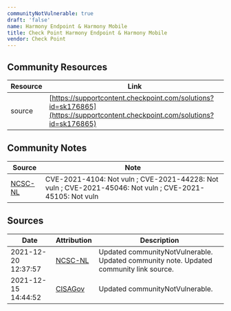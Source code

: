 ```yaml
---
communityNotVulnerable: true
draft: 'false'
name: Harmony Endpoint & Harmony Mobile
title: Check Point Harmony Endpoint & Harmony Mobile
vendor: Check Point
---
```



## Community Resources
| Resource | Link |
| --- | --- |
| source | [https://supportcontent.checkpoint.com/solutions?id=sk176865](https://supportcontent.checkpoint.com/solutions?id=sk176865) |

## Community Notes
| Source | Note |
| --- | --- |
| [NCSC-NL](https://github.com/NCSC-NL/log4shell/blob/main/software/README.md) | CVE-2021-4104: Not vuln ; CVE-2021-44228: Not vuln ; CVE-2021-45046: Not vuln ; CVE-2021-45105: Not vuln </ul> |

## Sources
| Date | Attribution | Description |
| --- | --- | --- |
| 2021-12-20 12:37:57 | [NCSC-NL](https://github.com/NCSC-NL/log4shell/blob/main/software/README.md) | Updated communityNotVulnerable. Updated community note. Updated community link source.  |
| 2021-12-15 14:44:52 | [CISAGov](https://raw.githubusercontent.com/cisagov/log4j-affected-db/develop/README.md) | Updated communityNotVulnerable.  |
